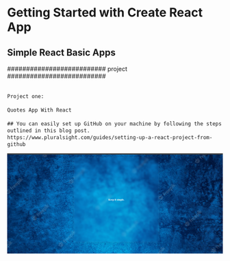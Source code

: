 # Getting Started with Create React App

## Simple React Basic Apps 

########################## project ##########################

``` 

Project one:

Quotes App With React

## You can easily set up GitHub on your machine by following the steps outlined in this blog post.
https://www.pluralsight.com/guides/setting-up-a-react-project-from-github

```

!['Randome Quotes'](./public/website_demo.png)
